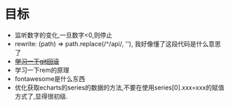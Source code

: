 # 目标
- 监听数字的变化,一旦数字<0,则停止
- rewrite: (path) => path.replace(/^\/api/, ''), 我好像懂了这段代码是什么意思了
- ~~[学习一下git回滚](./../article/git.md)~~
- 学习一下rem的原理
- fontawesome是什么东西
- 优化获取echarts的series的数据的方法,不要在使用series[0].xxx=xxx的赋值方式了,显得很初级.
